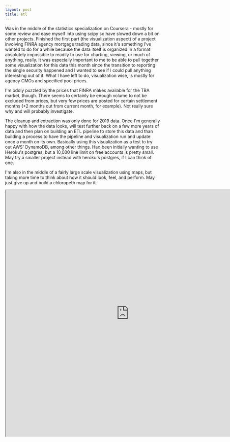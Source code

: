 ```yaml
---
layout: post
title: etl
---
```


Was in the middle of the statistics specialization on Coursera - mostly for some review and ease myself into using scipy so have slowed down a bit on other projects. Finished the first part (the visualization aspect) of a project involving FINRA agency mortgage trading data, since it's something I've wanted to do for a while because the data itself is organized in a format absolutely impossible to readily to use for charting, viewing, or much of anything, really. It was especially important to me to be able to pull together some visualization for this data this month since the transition to reporting the single security happened and I wanted to see if I could pull anything interesting out of it. What I have left to do, visualization wise, is mostly for agency CMOs and specified pool prices. 

I'm oddly puzzled by the prices that FINRA makes available for the TBA market, though. There seems to certainly be enough volume to not be excluded from prices, but very few prices are posted for certain settlement months (+2 months out from current month, for example). Not really sure why and will probably investigate.

The cleanup and extraction was only done for 2019 data. Once I'm generally happy with how the data looks, will test further back on a few more years of data and then plan on building an ETL pipeline to store this data and than building a process to have the pipeline and visualization run and update once a month on its own. Basically using this visualization as a test to try out AWS' DynamoDB, among other things. Had been initially wanting to use Heroku's postgres, but a 10,000 line limit on free accounts is pretty small. May try a smaller project instead with heroku's postgres, if I can think of one.

I'm also in the middle of a fairly large scale visualization using maps, but taking more time to think about how it should look, feel, and perform. May just give up and build a chloropeth map for it.

<iframe src="https://minsun-agencytrading.herokuapp.com/" allowfullscreen="allowfullscreen" width="800" height="800"></iframe>